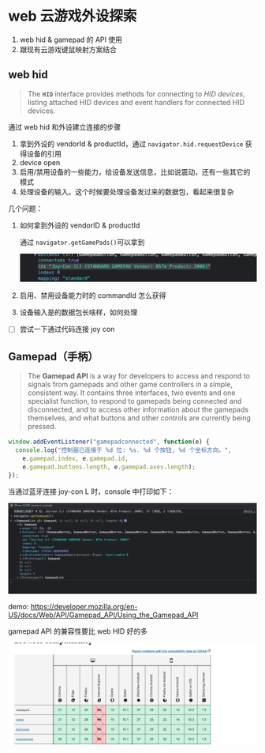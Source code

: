 # web 云游戏外设探索

1. web hid & gamepad 的 API 使用
2. 跟现有云游戏键鼠映射方案结合

## web hid

> The **`HID`** interface provides methods for connecting to *HID devices*, listing attached HID devices and event handlers for connected HID devices.

通过 web hid 和外设建立连接的步骤

1. 拿到外设的 vendorId & productId，通过 `navigator.hid.requestDevice` 获得设备的引用
2. device open
3. 启用/禁用设备的一些能力，给设备发送信息，比如说震动，还有一些其它的模式
4. 处理设备的输入。这个时候要处理设备发过来的数据包，看起来很复杂

几个问题：

1. 如何拿到外设的 vendorID & productId

   通过 `navigator.getGamePads()`可以拿到

   ![image-20220108221344657](assets/image-20220108221344657.png)

2. 启用、禁用设备能力时的 commandId 怎么获得

3. 设备输入是的数据包长啥样，如何处理

- [ ] 尝试一下通过代码连接 joy con 

## Gamepad（手柄）

> The **Gamepad API** is a way for developers to access and respond to signals from gamepads and other game controllers in a simple, consistent way. It contains three interfaces, two events and one specialist function, to respond to gamepads being connected and disconnected, and to access other information about the gamepads themselves, and what buttons and other controls are currently being pressed.

```javascript
window.addEventListener("gamepadconnected", function(e) {
  console.log("控制器已连接于 %d 位: %s. %d 个按钮, %d 个坐标方向。",
    e.gamepad.index, e.gamepad.id,
    e.gamepad.buttons.length, e.gamepad.axes.length);
});
```

当通过蓝牙连接 joy-con L 时，console 中打印如下：

![image-20220108221016336](assets/image-20220108221016336.png)

demo: https://developer.mozilla.org/en-US/docs/Web/API/Gamepad_API/Using_the_Gamepad_API

gamepad API 的兼容性要比 web HID 好的多

![image-20220108230511992](assets/image-20220108230511992.png)

